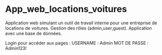 # App_web_locations_voitures
Application web simulant un outil de travail interne pour une entreprise de locations de voitures.
Gestion des rôles (admin,user,guest).
Application avec une base de données.

Login pour accéder aux pages :
USERNAME : Admin
MOT DE PASSE : Admin123!

